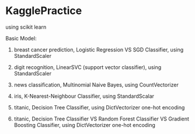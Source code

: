 # KagglePractice
using scikit learn

Basic Model:

1. breast cancer prediction, Logistic Regression VS SGD Classifier, using StandardScaler

2. digit recognition, LinearSVC (support vector classifier), using StandardScaler

3. news classification, Multinomial Naive Bayes, using CountVectorizer

4. iris, K-Nearest-Neighbour Classifier, using StandardScalar

5. titanic, Decision Tree Classifier, using DictVectorizer one-hot encoding

6. titanic, Decision Tree Classifier VS Random Forest Classifier VS Gradient Boosting Classifier, using DictVectorizer one-hot encoding 